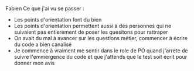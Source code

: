 Fabien
Ce que j'ai vu se passer :

- Les points d'orientation font du bien
- Les points d'orientation permettent aussi à des personnes qui ne suivaient pas entierement de poser les quesitons pour rattraper
- On avait du mal à avancer sur les questions métier, commencer à écrire du code a bien canalisé
- Je commence à vraiment me sentir dans le role de PO quand j'arrete de suivre l'emmergence du code et que j'attends que le test soit écrit pour donner mon avis
